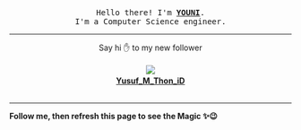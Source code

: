 <p align='center'>
    <samp>Hello there! I'm <b><a href='https://github.com/abdelyouni'>YOUNI</a></b>.<br>
        I'm a Computer Science engineer.
    </samp>
</p>
<hr>
<p align='center'>
    <span>Say hi ✋ to my new follower </span></br></br>
    <img src='https://itspot.ma/github/Sunda001_avatar.png'><b></br>
    <a href='https://github.com/Sunda001'>Yusuf_M_Thon_iD</a></b></br></br>
</p>
<hr>
<b>Follow me, then refresh this page to see the Magic ✨😉</b>